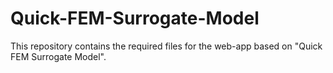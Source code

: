 # Quick-FEM-Surrogate-Model
This repository contains the required files for the web-app based on "Quick FEM Surrogate Model".
